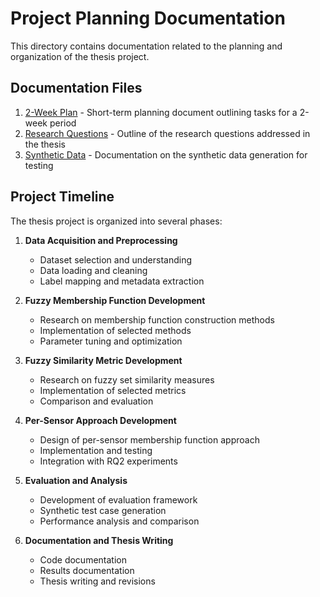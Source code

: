 # Project Planning Documentation

This directory contains documentation related to the planning and organization of the thesis project.

## Documentation Files

1. [2-Week Plan](2_WEEK_PLAN.md) - Short-term planning document outlining tasks for a 2-week period
2. [Research Questions](RESEARCH_QUESTIONS.md) - Outline of the research questions addressed in the thesis
3. [Synthetic Data](SYNTHETIC_DATA.md) - Documentation on the synthetic data generation for testing

## Project Timeline

The thesis project is organized into several phases:

1. **Data Acquisition and Preprocessing**
   - Dataset selection and understanding
   - Data loading and cleaning
   - Label mapping and metadata extraction

2. **Fuzzy Membership Function Development**
   - Research on membership function construction methods
   - Implementation of selected methods
   - Parameter tuning and optimization

3. **Fuzzy Similarity Metric Development**
   - Research on fuzzy set similarity measures
   - Implementation of selected metrics
   - Comparison and evaluation

4. **Per-Sensor Approach Development**
   - Design of per-sensor membership function approach
   - Implementation and testing
   - Integration with RQ2 experiments

5. **Evaluation and Analysis**
   - Development of evaluation framework
   - Synthetic test case generation
   - Performance analysis and comparison

6. **Documentation and Thesis Writing**
   - Code documentation
   - Results documentation
   - Thesis writing and revisions 